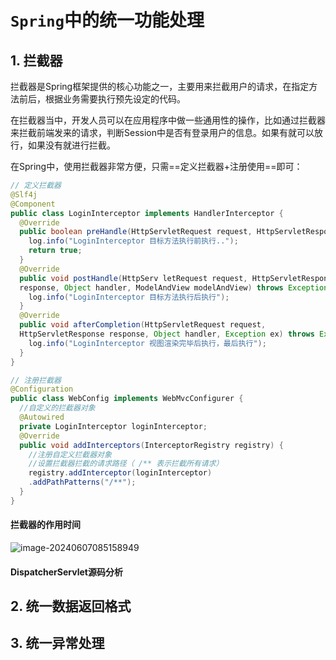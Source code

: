# `Spring`中的统一功能处理

## 1. 拦截器

拦截器是Spring框架提供的核心功能之一，主要用来拦截用户的请求，在指定方法前后，根据业务需要执行预先设定的代码。

在拦截器当中，开发人员可以在应用程序中做一些通用性的操作，比如通过拦截器来拦截前端发来的请求，判断Session中是否有登录用户的信息。如果有就可以放行，如果没有就进行拦截。

在Spring中，使用拦截器非常方便，只需==定义拦截器+注册使用==即可：

```java
// 定义拦截器
@Slf4j
@Component
public class LoginInterceptor implements HandlerInterceptor {
  @Override
  public boolean preHandle(HttpServletRequest request, HttpServletResponse response, Object handler) throws Exception {
    log.info("LoginInterceptor ⽬标⽅法执⾏前执⾏..");
    return true;
  }
  @Override
  public void postHandle(HttpServ letRequest request, HttpServletResponse
  response, Object handler, ModelAndView modelAndView) throws Exception {
  	log.info("LoginInterceptor ⽬标⽅法执⾏后执⾏");
  }
  @Override
  public void afterCompletion(HttpServletRequest request,
  HttpServletResponse response, Object handler, Exception ex) throws Exception {
  	log.info("LoginInterceptor 视图渲染完毕后执⾏，最后执⾏");
  }
}
```

```java
// 注册拦截器
@Configuration
public class WebConfig implements WebMvcConfigurer {
  //⾃定义的拦截器对象
  @Autowired
  private LoginInterceptor loginInterceptor;
  @Override
  public void addInterceptors(InterceptorRegistry registry) {
    //注册⾃定义拦截器对象
    //设置拦截器拦截的请求路径（ /** 表⽰拦截所有请求）
    registry.addInterceptor(loginInterceptor)
    .addPathPatterns("/**");
  }
}
```

#### 拦截器的作用时间

![image-20240607085158949](E:\Note\Java\JavaEE进阶\Spring中的统一功能处理.assets\image-20240607085158949.png)

#### DispatcherServlet源码分析  

## 2. 统一数据返回格式





## 3. 统一异常处理

















​    